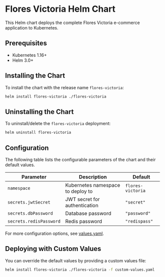 # Flores Victoria Helm Chart

This Helm chart deploys the complete Flores Victoria e-commerce application to Kubernetes.

## Prerequisites

- Kubernetes 1.16+
- Helm 3.0+

## Installing the Chart

To install the chart with the release name `flores-victoria`:

```bash
helm install flores-victoria ./flores-victoria
```

## Uninstalling the Chart

To uninstall/delete the `flores-victoria` deployment:

```bash
helm uninstall flores-victoria
```

## Configuration

The following table lists the configurable parameters of the chart and their default values.

| Parameter | Description | Default |
| --------- | ----------- | ------- |
| `namespace` | Kubernetes namespace to deploy to | `flores-victoria` |
| `secrets.jwtSecret` | JWT secret for authentication | `"secret"` |
| `secrets.dbPassword` | Database password | `"password"` |
| `secrets.redisPassword` | Redis password | `"redispass"` |

For more configuration options, see [values.yaml](values.yaml).

## Deploying with Custom Values

You can override the default values by providing a custom values file:

```bash
helm install flores-victoria ./flores-victoria -f custom-values.yaml
```